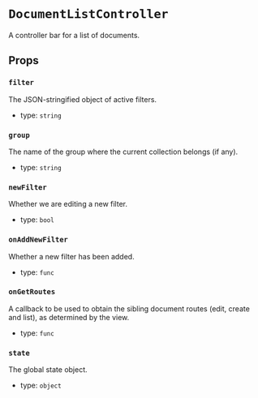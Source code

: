 `DocumentListController`
========================

A controller bar for a list of documents.

Props
-----

### `filter`

The JSON-stringified object of active filters.

- type: `string`


### `group`

The name of the group where the current collection belongs (if any).

- type: `string`


### `newFilter`

Whether we are editing a new filter.

- type: `bool`


### `onAddNewFilter`

Whether a new filter has been added.

- type: `func`


### `onGetRoutes`

A callback to be used to obtain the sibling document routes (edit, create and list), as
determined by the view.

- type: `func`


### `state`

The global state object.

- type: `object`

